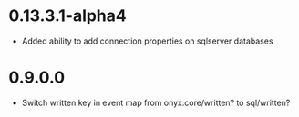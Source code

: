 # 0.13.3.1-alpha4
* Added ability to add connection properties on sqlserver databases

# 0.9.0.0
* Switch written key in event map from onyx.core/written? to sql/written?
